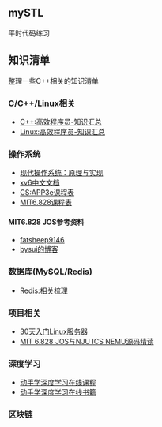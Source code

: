 ## mySTL
平时代码练习
## 知识清单
整理一些C++相关的知识清单
### C/C++/Linux相关
- [C++:高效程序员-知识汇总](https://mp.weixin.qq.com/mp/appmsgalbum?__biz=MzA4MjI3NzQ1Nw==&action=getalbum&album_id=1511180677537464321&scene=173&subscene=93&sessionid=1640530459&enterid=1640531092&from_msgid=2247501978&from_itemidx=1&count=3&nolastread=1#wechat_redirect)
- [Linux:高效程序员-知识汇总](https://mp.weixin.qq.com/mp/appmsgalbum?__biz=MzA4MjI3NzQ1Nw==&action=getalbum&album_id=1571518469139988480&scene=21#wechat_redirect)

### 操作系统
- [现代操作系统：原理与实现](https://ipads.se.sjtu.edu.cn/mospi/)
- [xv6中文文档](https://th0ar.gitbooks.io/xv6-chinese/content/index.html)
- [CS:APP3e课程表](http://www.cs.cmu.edu/afs/cs/academic/class/15213-f15/www/schedule.html)
- [MIT6.828课程表](https://pdos.csail.mit.edu/6.828/2018/schedule.html)
#### MIT6.828 JOS参考资料
- [fatsheep9146](https://www.cnblogs.com/fatsheep9146/category/769143.html)
- [bysui的博客](https://blog.csdn.net/bysui/category_6232831.html)


### 数据库(MySQL/Redis)
- [Redis:相关梳理](http://erdengk.top/tags/redis)


### 项目相关
- [30天入门Linux服务器](https://zhuanlan.zhihu.com/p/450050315)
- [MIT 6.828 JOS与NJU ICS NEMU源码精读](https://knowledgehive.github.io/6.828/?utm_source=wechat_session&utm_medium=social&utm_oi=823171405226078208#mit-6828-jos)


### 深度学习
- [动手学深度学习在线课程](https://courses.d2l.ai/zh-v2/)
- [动手学深度学习在线书籍](https://zh-v2.d2l.ai/chapter_preface/index.html)

### 区块链
